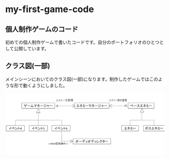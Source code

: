 # my-first-game-code

## 個人制作ゲームのコード
初めての個人制作ゲームで書いたコードです。自分のポートフォリオのひとつとして公開しています。

## クラス図(一部)
メインシーンにおいてのクラス図(一部)になります。制作したゲームではこのような形で動くようにしました。

![Class diagram](image/class-diagram.png)
